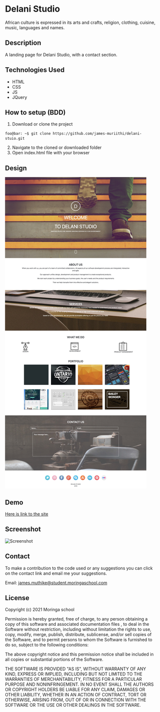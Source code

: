 # Delani Studio
African culture is expressed in its arts and crafts, religion, clothing, cuisine, music, languages and names.


## Description
A landing page for Delani Studio, with a contact section.

## Technologies Used
* HTML
* CSS
* JS
* JQuery

## How to setup (BDD)

1. Download or clone the project
```shell
foo@bar: ~$ git clone https://github.com/james-muriithi/delani-stuio.git
```
2. Navigate to the cloned or downloaded folder
1. Open index.html file with your browser

## Design

![Design](./screenshots/design.jpg)

## Demo
[Here is link to the site](https://james-muriithi.github.io/delani-studio/)

## Screenshot
![Screenshot](./screenshots/screenshot.png)

## Contact

To make a contribution to the code used or any suggestions you can click on the contact link and email me your suggestions.

Email: james.muthike@student.moringaschool.com

## License
Copyright (c) 2021 Moringa school

Permission is hereby granted, free of charge, to any person obtaining a copy
of this software and associated documentation files , to deal
in the Software without restriction, including without limitation the rights
to use, copy, modify, merge, publish, distribute, sublicense, and/or sell
copies of the Software, and to permit persons to whom the Software is
furnished to do so, subject to the following conditions:

The above copyright notice and this permission notice shall be included in all
copies or substantial portions of the Software.

THE SOFTWARE IS PROVIDED "AS IS", WITHOUT WARRANTY OF ANY KIND, EXPRESS OR
IMPLIED, INCLUDING BUT NOT LIMITED TO THE WARRANTIES OF MERCHANTABILITY,
FITNESS FOR A PARTICULAR PURPOSE AND NONINFRINGEMENT. IN NO EVENT SHALL THE
AUTHORS OR COPYRIGHT HOLDERS BE LIABLE FOR ANY CLAIM, DAMAGES OR OTHER
LIABILITY, WHETHER IN AN ACTION OF CONTRACT, TORT OR OTHERWISE, ARISING FROM,
OUT OF OR IN CONNECTION WITH THE SOFTWARE OR THE USE OR OTHER DEALINGS IN THE
SOFTWARE.